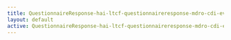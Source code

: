 ```yaml
---
title: QuestionnaireResponse-hai-ltcf-questionnaireresponse-mdro-cdi-event-intro
layout: default
active: QuestionnaireResponse-hai-ltcf-questionnaireresponse-mdro-cdi-event-intro
---
```


